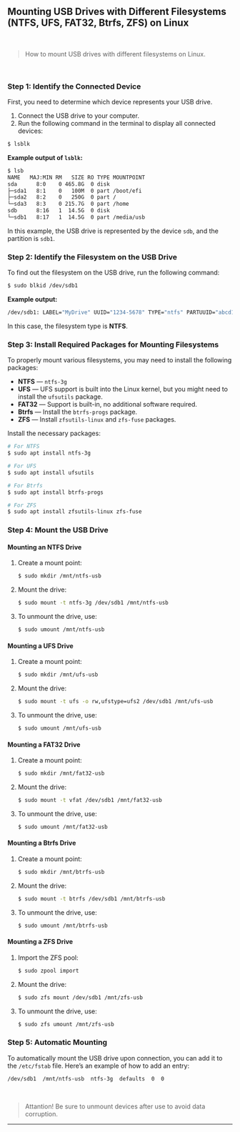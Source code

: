 ## **Mounting USB Drives with Different Filesystems (NTFS, UFS, FAT32, Btrfs, ZFS) on Linux**

&nbsp;

> How to mount USB drives with different filesystems on Linux.


&nbsp;

### Step 1: Identify the Connected Device

First, you need to determine which device represents your USB drive.

1. Connect the USB drive to your computer.
2. Run the following command in the terminal to display all connected devices:

```bash
$ lsblk
```

**Example output of `lsblk`:**

```bash
$ lsb
NAME   MAJ:MIN RM   SIZE RO TYPE MOUNTPOINT
sda      8:0    0 465.8G  0 disk 
├─sda1   8:1    0   100M  0 part /boot/efi
├─sda2   8:2    0   250G  0 part /
└─sda3   8:3    0 215.7G  0 part /home
sdb      8:16   1  14.5G  0 disk 
└─sdb1   8:17   1  14.5G  0 part /media/usb
```

In this example, the USB drive is represented by the device `sdb`, and the partition is `sdb1`.

### Step 2: Identify the Filesystem on the USB Drive

To find out the filesystem on the USB drive, run the following command:

```bash
$ sudo blkid /dev/sdb1
```

**Example output:**

```bash
/dev/sdb1: LABEL="MyDrive" UUID="1234-5678" TYPE="ntfs" PARTUUID="abcd1234"
```

In this case, the filesystem type is **NTFS**.

### Step 3: Install Required Packages for Mounting Filesystems

To properly mount various filesystems, you may need to install the following packages:

- **NTFS** — `ntfs-3g`
- **UFS** — UFS support is built into the Linux kernel, but you might need to install the `ufsutils` package.
- **FAT32** — Support is built-in, no additional software required.
- **Btrfs** — Install the `btrfs-progs` package.
- **ZFS** — Install `zfsutils-linux` and `zfs-fuse` packages.

Install the necessary packages:

```bash
# For NTFS
$ sudo apt install ntfs-3g

# For UFS
$ sudo apt install ufsutils

# For Btrfs
$ sudo apt install btrfs-progs

# For ZFS
$ sudo apt install zfsutils-linux zfs-fuse
```

### Step 4: Mount the USB Drive


#### **Mounting an NTFS Drive**

1. Create a mount point:

   ```bash
   $ sudo mkdir /mnt/ntfs-usb
   ```

2. Mount the drive:

   ```bash
   $ sudo mount -t ntfs-3g /dev/sdb1 /mnt/ntfs-usb
   ```

3. To unmount the drive, use:

   ```bash
   $ sudo umount /mnt/ntfs-usb
   ```

#### **Mounting a UFS Drive**

1. Create a mount point:

   ```bash
   $ sudo mkdir /mnt/ufs-usb
   ```

2. Mount the drive:

   ```bash
   $ sudo mount -t ufs -o rw,ufstype=ufs2 /dev/sdb1 /mnt/ufs-usb
   ```

3. To unmount the drive, use:

   ```bash
   $ sudo umount /mnt/ufs-usb
   ```

#### **Mounting a FAT32 Drive**

1. Create a mount point:

   ```bash
   $ sudo mkdir /mnt/fat32-usb
   ```

2. Mount the drive:

   ```bash
   $ sudo mount -t vfat /dev/sdb1 /mnt/fat32-usb
   ```

3. To unmount the drive, use:

   ```bash
   $ sudo umount /mnt/fat32-usb
   ```

#### **Mounting a Btrfs Drive**

1. Create a mount point:

   ```bash
   $ sudo mkdir /mnt/btrfs-usb
   ```

2. Mount the drive:

   ```bash
   $ sudo mount -t btrfs /dev/sdb1 /mnt/btrfs-usb
   ```

3. To unmount the drive, use:

   ```bash
   $ sudo umount /mnt/btrfs-usb
   ```

#### **Mounting a ZFS Drive**

1. Import the ZFS pool:

   ```bash
   $ sudo zpool import
   ```

2. Mount the drive:

   ```bash
   $ sudo zfs mount /dev/sdb1 /mnt/zfs-usb
   ```

3. To unmount the drive, use:

   ```bash
   $ sudo zfs umount /mnt/zfs-usb
   ```

### Step 5: Automatic Mounting

To automatically mount the USB drive upon connection, you can add it to the `/etc/fstab` file. Here’s an example of how to add an entry:

```bash
/dev/sdb1  /mnt/ntfs-usb  ntfs-3g  defaults  0  0
```

&nbsp; 

> Attantion!
> Be sure to unmount devices after use to avoid data corruption.

---

&nbsp; 
